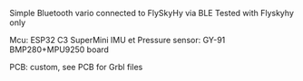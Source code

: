 Simple Bluetooth vario connected to FlySkyHy via BLE
Tested with Flyskyhy only

Mcu: ESP32 C3 SuperMini
IMU et Pressure sensor: GY-91 BMP280+MPU9250 board

PCB: custom, see PCB for Grbl files
